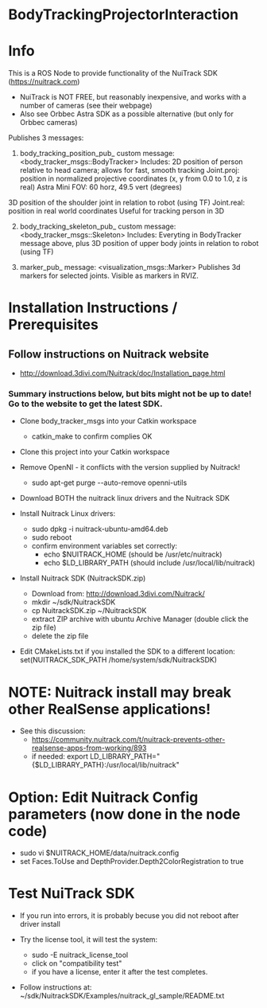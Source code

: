 # BodyTrackingProjectorInteraction

# Info
   This is a ROS Node to provide functionality of the NuiTrack SDK (https://nuitrack.com)
   
   - NuiTrack is NOT FREE, but reasonably inexpensive, and works with a number of cameras (see their webpage)
   - Also see Orbbec Astra SDK as a possible alternative (but only for Orbbec cameras)

   Publishes 3 messages:
   
   1. body_tracking_position_pub_ custom message:  <body_tracker_msgs::BodyTracker>
   Includes:
   2D position of person relative to head camera; allows for fast, smooth tracking
     Joint.proj:  position in normalized projective coordinates
     (x, y from 0.0 to 1.0, z is real)
     Astra Mini FOV: 60 horz, 49.5 vert (degrees)

   3D position of the shoulder joint in relation to robot (using TF)
     Joint.real: position in real world coordinates
     Useful for tracking person in 3D
   
   2. body_tracking_skeleton_pub_ custom message: <body_tracker_msgs::Skeleton>
   Includes:
   Everyting in BodyTracker message above, plus 3D position of upper body 
   joints in relation to robot (using TF)

   3. marker_pub_  message: <visualization_msgs::Marker>
   Publishes 3d markers for selected joints.  Visible as markers in RVIZ.


# Installation Instructions / Prerequisites

## Follow instructions on Nuitrack website
  - http://download.3divi.com/Nuitrack/doc/Installation_page.html

### Summary instructions below, but bits might not be up to date!  Go to the website to get the latest SDK.


  - Clone body_tracker_msgs into your Catkin workspace 
    - catkin_make to confirm complies OK

  - Clone this project into your Catkin workspace
  
  - Remove OpenNI - it conflicts with the version supplied by Nuitrack!
    -   sudo apt-get purge --auto-remove openni-utils

  - Download BOTH the nuitrack linux drivers and the Nuitrack SDK

  - Install Nuitrack Linux drivers:
    -   sudo dpkg -i nuitrack-ubuntu-amd64.deb
    -   sudo reboot
    -   confirm environment variables set correctly:
        - echo $NUITRACK_HOME    (should be /usr/etc/nuitrack)
        - echo $LD_LIBRARY_PATH  (should include /usr/local/lib/nuitrack)

  - Install Nuitrack SDK (NuitrackSDK.zip)
    - Download from: http://download.3divi.com/Nuitrack/
    - mkdir ~/sdk/NuitrackSDK
    - cp NuitrackSDK.zip ~/NuitrackSDK
    - extract ZIP archive with ubuntu Archive Manager (double click the zip file)
    - delete the zip file

  - Edit CMakeLists.txt if you installed the SDK to a different location:
    set(NUITRACK_SDK_PATH /home/system/sdk/NuitrackSDK)

# NOTE: Nuitrack install may break other RealSense applications!
  - See this discussion: 
    - https://community.nuitrack.com/t/nuitrack-prevents-other-realsense-apps-from-working/893
    - if needed: export LD_LIBRARY_PATH="{$LD_LIBRARY_PATH}:/usr/local/lib/nuitrack"


# Option: Edit Nuitrack Config parameters (now done in the node code)
  - sudo vi $NUITRACK_HOME/data/nuitrack.config
  - set Faces.ToUse and DepthProvider.Depth2ColorRegistration to true

# Test NuiTrack SDK
  - If you run into errors, it is probably becuse you did not reboot after driver install

  - Try the license tool, it will test the system:
    - sudo -E nuitrack_license_tool
    - click on "compatibility test"
    - if you have a license, enter it after the test completes.

  - Follow instructions at: ~/sdk/NuitrackSDK/Examples/nuitrack_gl_sample/README.txt



